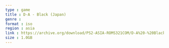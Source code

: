 ```yaml
---
type : game
title : D-A - Black (Japan)
genre : 
format : iso
region : asia
link : https://archive.org/download/PS2-ASIA-ROMS321COM/D-A%20-%20Black%20%28Japan%29.7z
size : 1.0GB
---
```

